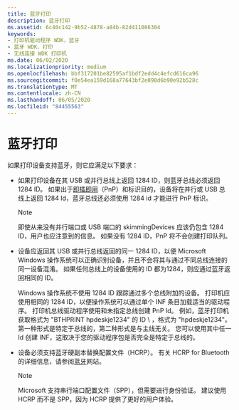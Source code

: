 ```yaml
---
title: 蓝牙打印
description: 蓝牙打印
ms.assetid: 6c40c142-9b52-4878-a84b-82d411086304
keywords:
- 打印机驱动程序 WDK，蓝牙
- 蓝牙 WDK，打印
- 无线连接 WDK 打印机
ms.date: 06/02/2020
ms.localizationpriority: medium
ms.openlocfilehash: bbf317201be82595af1bdf2edd4c4efcd616ca96
ms.sourcegitcommit: f0e54ea159d168a77643bf2e098d6b90e92b528c
ms.translationtype: MT
ms.contentlocale: zh-CN
ms.lasthandoff: 06/05/2020
ms.locfileid: "84455563"
---
```

# <a name="bluetooth-printing"></a>蓝牙打印

如果打印设备支持蓝牙，则它应满足以下要求：

- 如果打印设备在其 USB 或并行总线上返回 1284 ID，则蓝牙总线必须返回 1284 ID。 如果出于[即插即用](https://docs.microsoft.com/windows-hardware/drivers/kernel/implementing-plug-and-play)（PnP）和标识目的，设备将在并行或 USB 总线上返回 1284 Id，蓝牙总线还必须使用 1284 id 才能进行 PnP 标识。

  > [!NOTE]
  > 即使从来没有并行端口或 USB 端口的 skimmingDevices 应该仍包含 1284 ID，用户也应注意到的信息。 如果没有 1284 ID，PnP 将不会创建打印队列。

- 设备应返回其 USB 或并行总线返回的同一 1284 ID，以便 Microsoft Windows 操作系统可以正确识别设备，并且不会将其与通过不同总线连接的同一设备混淆。 如果任何总线上的设备使用的 ID 都为1284，则应通过蓝牙返回相同的 ID。

  Windows 操作系统不使用 1284 ID 跟踪通过多个总线附加的设备。 打印机应使用相同的 1284 ID，以便操作系统可以通过单个 INF 条目加载适当的驱动程序。 打印机总线驱动程序使用和未指定总线创建 PnP Id。 例如，蓝牙打印机获取格式为 "BTHPRINT hpdeskje1234" 的 ID \\ ，格式为 "hpdeskje1234"。 第一种形式是特定于总线的，第二种形式是与主线无关。 您可以使用其中任一 Id 创建 INF，这取决于您的驱动程序包是否完全是特定于总线的。

- 设备必须支持蓝牙硬副本替换配置文件（HCRP）。 有关 HCRP for Bluetooth 的详细信息，请参阅[蓝牙](https://www.bluetooth.com/specifications/profiles-overview)网站。

  > [!NOTE]
  > Microsoft 支持串行端口配置文件（SPP），但需要进行身份验证。 建议使用 HCRP 而不是 SPP，因为 HCRP 提供了更好的用户体验。
